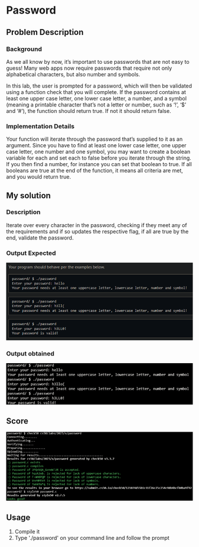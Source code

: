 # Password

## Problem Description

### Background

As we all know by now, it’s important to use passwords that are not easy to guess! Many web apps now require passwords that require not only alphabetical characters, but also number and symbols.

In this lab, the user is prompted for a password, which will then be validated using a function check that you will complete. If the password contains at least one upper case letter, one lower case letter, a number, and a symbol (meaning a printable character that’s not a letter or number, such as ‘!’, ‘$’ and ‘#’), the function should return true. If not it should return false.

### Implementation Details

Your function will iterate through the password that’s supplied to it as an argument. Since you have to find at least one lower case letter, one upper case letter, one number and one symbol, you may want to create a boolean variable for each and set each to false before you iterate through the string. If you then find a number, for instance you can set that boolean to true. If all booleans are true at the end of the function, it means all criteria are met, and you would return true.

## My solution

### Description

Iterate over every character in the password, checking if they meet any of the requirements and if so updates the respective flag, if all are true by the end, validate the password.

### Output Expected

![Output expected](./Resources/OutputExpected.png)

### Output obtained

![Output obtained](./Resources/OutputObtained.png)

## Score

![Passed](./Resources/Score.png)

## Usage

1. Compile it
2. Type './password' on your command line and follow the prompt